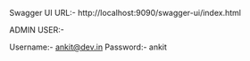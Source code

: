 Swagger UI URL:- http://localhost:9090/swagger-ui/index.html

ADMIN USER:-

Username:- ankit@dev.in
Password:- ankit